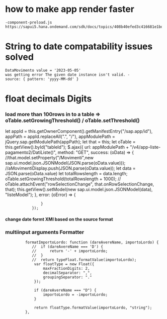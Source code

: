 # how to make app render faster

    -component-preload.js
    https://sapui5.hana.ondemand.com/sdk/docs/topics/408b40efed3c416681e1bd8cdd8910d4.html



# String to date compatability issues solved 
    DataMovimento value = '2023-05-05'
    was getting error The given date instance isn't valid. -  
    source: { pattern: 'yyyy-MM-dd' }
 <Text text="{path: 'ReportDettaglioCu>DataMovimento', type: 'sap.ui.model.type.Date', formatOptions: { pattern: 'MMM',source: { pattern: 'yyyy-MM-dd' }}}" wrapping="false" /> 


# float decimals Digits
<Text text="{path: 'ReportRiepilogoCu>PercentualeAliquota',
                type: 'sap.ui.model.type.Float',
                formatOptions: {
                    minFractionDigits: 2,
                    maxFractionDigits: 2
                }}" wrapping="false" />


### load more than 100rows in to a table => oTable.setGrowingThreshold() / oTable.setThreshold()
<Table id="idTable" growing="true" growingThreshold="1000000" items="{listeModel>/}" mode="MultiSelect" updateFinished="onTableUpdateFinished" selectionChange="onSelectionChange">


let appId = this.getOwnerComponent().getManifestEntry("/sap.app/id"),
                appPath = appId.replaceAll(".", "/"),
                appModulePath = jQuery.sap.getModulePath(appPath);
                let that = this;
                let oTable = this.getView().byId("tableId");
                $.ajax({
                    url: appModulePath + "/v4/app-liste-pagamento2/DatiListe()",
                    method: "GET",
                    success: (oData) => {
                        //that.model.setProperty("/Movimenti",new sap.ui.model.json.JSONModel(JSON.parse(oData.value)));
                        //aMovimentiDisplay.push(JSON.parse(oData.value));
                        let data = JSON.parse(oData.value)
                        let totalRowslength = data.length;
                            oTable.setGrowingThreshold(totalRowslength + 1000);
                            // oTable.attachEvent("rowSelectionChange", that.onRowSelectionChange, that);
                        this.getView().setModel(new sap.ui.model.json.JSONModel(data), "listeModel");
                    }, error: (oError) => {

                    }
                });


#### change date formt XMl based on the source format 
<Text text="{path: 'listeModel>DataContabile', type: 'sap.ui.model.type.Date', formatOptions: { pattern: 'dd/MM/yyyy',source: { pattern: 'yyyy-MM-dd' }}}" wrapping="false" />


### multiinput arguments Formatter 

<Text text="{parts: [{path: 'CausaleMovimento/DareAvere_name'}, {path: 'ImportoLordo'}, {path: 'Valuta'}], formatter: '.formatImportoLordo', type: 'sap.ui.model.type.Currency', formatOptions: { showMeasure: false } }" />

             formatImportoLordo: function (dareAvereName, importoLordo) {
                //  if (dareAvereName === 'D') {
                //      return '-' + importoLordo;
                //  }
                //  return typeFloat.formatValue(importoLordo);
                 var floatType = new Float({
                     maxFractionDigits: 2,
                     decimalSeparator: ",",
                     groupingSeparator: "."
                 });

                 if (dareAvereName === "D") {
                     importoLordo = -importoLordo;
                 }

                 return floatType.formatValue(importoLordo, "string");
             },